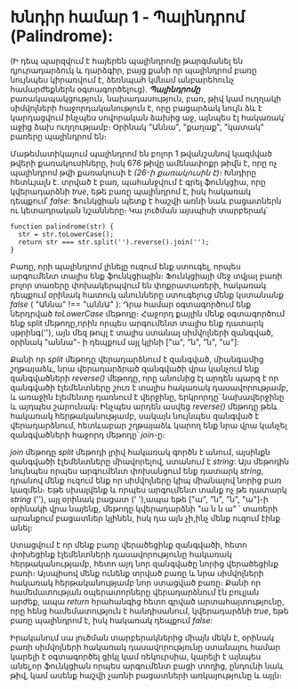 # Խնդիր համար 1 - Պալինդրոմ (Palindrome):

(Ի դեպ պարզվում է հայերեն պալինդրոմը թարգմանել են դյուրադարձուկ և դարձգիր, բայց քանի որ պալինդրոմ բառը նույնպես կիրառվում է, ձեռնպահ կմնամ անբարեհունչ համարժեքներն օգտագործելուց)․ **_Պալինդրոմը_** բառակապակցություն, նախադասություն, բառ, թիվ կամ ուղղակի սիմվոլների հաջորդականություն է, որը բացարձակ նույն ձև է կարդացվում ինչպես սովորական ձախից աջ, այնպես էլ հակառակ՝ աջից ձախ ուղղությամբ։ Օրինակ "Աննա", "քաղաք", "կատակ" բառերը պալինդրոմ են։

Մաթեմատիկայում պալինդրոմ են բոլոր 1 թվանշանով կազմված թվերի քառակուսիները, իսկ 676 թիվը ամենափոքր թիվն է, որը ոչ պալինդրոմ թվի քառակուսի է _(26-ի քառակուսին է)_։ Խնդիրը հետևյալն է․ տրված է բառ, պահանջվում է գրել ֆունկցիա, որը կվերադարձնի _true_, եթե բառը պալինդրոմ է, իսկ հակառակ դեպքում՝ _false_: Ֆունկցիան պետք է հաշվի առնի նաև բացատներն ու կետադրական նշանները։ Կա լուծման այսպիսի տարբերակ՝

```
function palindrome(str) {
  str = str.toLowerCase();
  return str === str.split('').reverse().join('');
}
```

Բառը, որի պալինդրոմ լինելը ուզում ենք ստուգել, որպես արգումենտ տալիս ենք ֆունկցիային։ Ֆունկցիայի մեջ տվյալ բառի բոլոր տառերը փոխակերպվում են փոքրատառերի, հակառակ դեպքում օրինակ հատուկ անունները ստուգելուց մենք կստանանք _false_ ( "Աննա" !== "աննԱ" ): Դրա համար օգտագործում ենք ներդրված _toLowerCase_ մեթոդը։ Հաջորդ քայլին մենք օգտագործում ենք split մեթոդը,որին որպես արգումենտ տալիս ենք դատարկ սթրինգ(''), այն մեզ թույլ է տալիս ստանալ սիմվոլների զանգված, օրինակ "աննա"- ի դեպքում այլ կլինի ["ա", "ն", "ն", "ա"]:

Քանի որ _split_ մեթոդը վերադարձնում է զանգված, միանգամից շղթայաձև, նրա վերադարձրած զանգվածի վրա կանչում ենք զանգվածների _reverse()_ մեթոդը, որը անունից էլ արդեն պարզ է որ զանգվածի էլեմենտները շուռ է տալիս հակառակ դասավորությամբ, և առաջին էլեմենտը դառնում է վերջինը, երկրորդը՝ նախավերջինը և այդպես շարունակ։ Ինչպես արդեն ասվեց _reverse()_ մեթոդը թեև հակառակ հերթականությամբ, սակայն նույնպես զանգված է վերադարձնում, հետևաբար շղթայաձև կարող ենք նրա վրա կանչել զանգվածների հաջորդ մեթոդը՝ _join_-ը։

_join_ մեթոդը _split_ մեթոդի լրիվ հակառակ գործն է անում, այսինքն զանգվածի էլեմենտները միավորելով, ստանում է _string_: Այս մեթոդին նույնպես որպես արգումենտ փոխանցում ենք դատարկ _string_, դրանով մենք ուզում ենք որ սիմվոլները կիպ միանալով նորից բառ կազմեն։ Եթե սխալվենք և որպես արգումենտ տանք ոչ թե դատարկ _string_ (''), այլ օրինակ բացատ (' '),ապա եթե ["ա", "ն", "ն", "ա"]-ի օրինակի վրա նայենք, մեթոդը կվերադարձնի "ա ն ն ա" ՝ տառերի արանքում բացատներ կլինեն, իսկ դա այն չի,ինչ մենք ուզում էինք անել։

Ստացվում է որ մենք բառը վերածեցինք զանգվածի, հետո փոխեցինք էլեմենտների դասավորությունը հակառակ հերթականությամբ, հետո այդ նոր զանգվածը նորից վերածեցինք բառի։ Այսպիսով մենք ունենք տրված բառը և նրա սիմվոլների հակառակ հերթականությամբ նոր ստացված բառը։ Քանի որ համեմատության օպերատորները վերադարձնում էն բուլյան արժեք, ապա _return_ հրահանգից հետո գրված արտահայտությունը, որը հենց համեմատություն է հանդիսանում, կվերադարձնի _true_, եթե բառը պալինդրոմ է, իսկ հակառակ դեպքում _false_:

Իրականում սա լուծման տարբերակներից միայն մեկն է, օրինակ բառի սիմվոլների հակառակ դասավորությունը ստանալու համար կարելի է օգտագործել ցիկլ կամ ռեկուրսիա, կարելի է այնպես անել,որ ֆունկցիան որպես արգումենտ բացի տողից, ընդունի նաև թիվ, կամ ասենք հաշվի չառնի բացատների առկայությունը և այլն։
